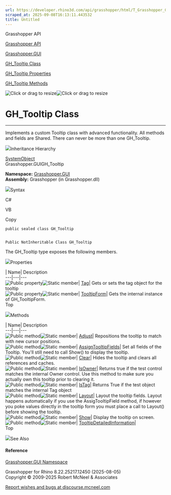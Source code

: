 ```yaml
---
url: https://developer.rhino3d.com/api/grasshopper/html/T_Grasshopper_GUI_GH_Tooltip.htm
scraped_at: 2025-09-08T16:13:11.443532
title: Untitled
---
```


Grasshopper API

[Grasshopper API](../html/723c01da-9986-4db2-8f53-6f3a7494df75.htm
"Grasshopper API")

[Grasshopper.GUI](../html/N_Grasshopper_GUI.htm "Grasshopper.GUI")

[GH_Tooltip Class](../html/T_Grasshopper_GUI_GH_Tooltip.htm "GH_Tooltip
Class")

[GH_Tooltip Properties](../html/Properties_T_Grasshopper_GUI_GH_Tooltip.htm
"GH_Tooltip Properties")

[GH_Tooltip Methods](../html/Methods_T_Grasshopper_GUI_GH_Tooltip.htm
"GH_Tooltip Methods")

![Click or drag to resize](../icons/TocOpen.gif)![Click or drag to
resize](../icons/TocClose.gif)

# GH_Tooltip Class  
  
---  
  
Implements a custom Tooltip class with advanced functionality. All methods and
fields are Shared. There can never be more than one GH_Tooltip.

![](../icons/SectionExpanded.png)Inheritance Hierarchy

[SystemObject](https://docs.microsoft.com/dotnet/api/system.object)  
Grasshopper.GUIGH_Tooltip  

**Namespace:** [Grasshopper.GUI](N_Grasshopper_GUI.htm)  
**Assembly:** Grasshopper (in Grasshopper.dll)

![](../icons/SectionExpanded.png)Syntax

C#

VB

Copy

    
    
    public sealed class GH_Tooltip
    
    
    Public NotInheritable Class GH_Tooltip

The GH_Tooltip type exposes the following members.

![](../icons/SectionExpanded.png)Properties

| Name| Description  
---|---|---  
![Public property](../icons/pubproperty.gif)![Static
member](../icons/static.gif)| [Tag](P_Grasshopper_GUI_GH_Tooltip_Tag.htm)|
Gets or sets the tag object for the tooltip  
![Public property](../icons/pubproperty.gif)![Static
member](../icons/static.gif)|
[TooltipForm](P_Grasshopper_GUI_GH_Tooltip_TooltipForm.htm)|  Gets the
internal instance of GH_TooltipForm.  
Top

![](../icons/SectionExpanded.png)Methods

| Name| Description  
---|---|---  
![Public method](../icons/pubmethod.gif)![Static member](../icons/static.gif)|
[Adjust](M_Grasshopper_GUI_GH_Tooltip_Adjust.htm)|  Repositions the tooltip to
match with new cursor positions.  
![Public method](../icons/pubmethod.gif)![Static member](../icons/static.gif)|
[AssignTooltipFields](M_Grasshopper_GUI_GH_Tooltip_AssignTooltipFields.htm)|
Set all fields of the Tooltip. You'll still need to call Show() to display the
tooltip.  
![Public method](../icons/pubmethod.gif)![Static member](../icons/static.gif)|
[Clear](M_Grasshopper_GUI_GH_Tooltip_Clear.htm)|  Hides the tooltip and clears
all references and caches.  
![Public method](../icons/pubmethod.gif)![Static member](../icons/static.gif)|
[IsOwner](M_Grasshopper_GUI_GH_Tooltip_IsOwner.htm)|  Returns true if the test
control matches the internal Owner control. Use this method to make sure you
actually own this tooltip prior to clearing it.  
![Public method](../icons/pubmethod.gif)![Static member](../icons/static.gif)|
[IsTag](M_Grasshopper_GUI_GH_Tooltip_IsTag.htm)|  Returns True if the test
object matches the internal Tag object  
![Public method](../icons/pubmethod.gif)![Static member](../icons/static.gif)|
[Layout](M_Grasshopper_GUI_GH_Tooltip_Layout.htm)|  Layout the tooltip fields.
Layout happens automatically if you use the AssigTooltipField method, if
however you poke values directly in the tooltip form you must place a call to
Layout() before showing the tooltip.  
![Public method](../icons/pubmethod.gif)![Static member](../icons/static.gif)|
[Show](M_Grasshopper_GUI_GH_Tooltip_Show.htm)|  Display the tooltip on screen.  
![Public method](../icons/pubmethod.gif)![Static member](../icons/static.gif)|
[TooltipDetailedInformation](M_Grasshopper_GUI_GH_Tooltip_TooltipDetailedInformation.htm)|  
Top

![](../icons/SectionExpanded.png)See Also

#### Reference

[Grasshopper.GUI Namespace](N_Grasshopper_GUI.htm)

Grasshopper for Rhino 8.22.25217.12450 (2025-08-05)  
Copyright © 2009-2025 Robert McNeel & Associates

[Report wishes and bugs at
discourse.mcneel.com](https://discourse.mcneel.com/c/grasshopper)

